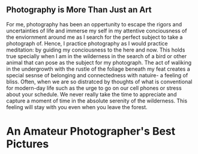 ## **Photography is More Than Just an Art**
For me, photography has been an oppertunity to escape the rigors and uncertainties of life and immerse my self in my attentive conciousness of the enviornment around me as I search for the perfect subject to take a photograph of. Hence, I practice photography as I would practice meditation: by guiding my conciousness to the here and now. This holds true specially when I am in the wilderness in the search of a bird or other animal that can pose as the subject for my photograph. The act of waliking in the undergrowth with the rustle of the foliage beneath my feat creates a special sesnse of belonging and connectedness with natuire- a feeling of bliss. Often, when we are so distratced by thoughts of what is conventional for modern-day life such as the urge to go on our cell phones or stress about your schedule. We never really take the time to appreciate and capture a moment of time in the absolute serenity of the wilderness. This feeling will stay with you even when you leave the forest. 
# An Amateur Photographer's Best Pictures
